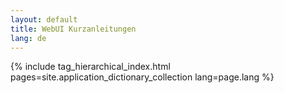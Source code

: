 ```yaml
---
layout: default
title: WebUI Kurzanleitungen
lang: de
---
```


{% include tag_hierarchical_index.html pages=site.application_dictionary_collection lang=page.lang %}
